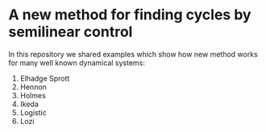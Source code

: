 # A new method for finding cycles by semilinear control

In this repository we shared examples which show how new method works for many well known dynamical systems:
1. Elhadge Sprott
2. Hennon
3. Holmes
4. Ikeda
5. Logistic
6. Lozi
